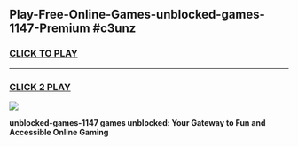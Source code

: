 
## Play-Free-Online-Games-unblocked-games-1147-Premium #c3unz
<h3>
<a href="https://premium.freeplayer.one?title=unblocked-games-1147&ref=8M">CLICK TO PLAY</a></h3>
<hr>

<h3>
<a href="https://premium.freeplayer.one?title=unblocked-games-1147&ref=8M">CLICK 2 PLAY</a>
  
</h3>

<a href="https://premium.freeplayer.one?title=unblocked-games-1147&ref=8M"><img src="https://clearcache.store/games.png"></a>


**unblocked-games-1147 games unblocked: Your Gateway to Fun and Accessible Online Gaming**
